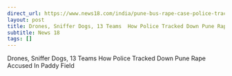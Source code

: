 ```yaml
---
direct_url: https://www.news18.com/india/pune-bus-rape-case-police-track-down-suspect-in-paddy-field-manhunt-drones-sniffer-dogs-latest-news-ws-b-9244217.html
layout: post
title: Drones, Sniffer Dogs, 13 Teams  How Police Tracked Down Pune Rape Accused In Paddy Field
subtitle: News 18
tags: []
---
```


Drones, Sniffer Dogs, 13 Teams  How Police Tracked Down Pune Rape Accused In Paddy Field
